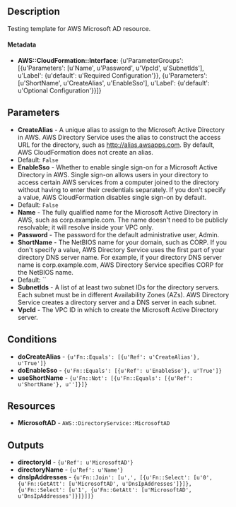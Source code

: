 
## Description

Testing template for AWS Microsoft AD resource.

#### Metadata

 * **AWS::CloudFormation::Interface**: {u'ParameterGroups': [{u'Parameters': [u'Name', u'Password', u'VpcId', u'SubnetIds'], u'Label': {u'default': u'Required Configuration'}}, {u'Parameters': [u'ShortName', u'CreateAlias', u'EnableSso'], u'Label': {u'default': u'Optional Configuration'}}]}

## Parameters

 * **CreateAlias** - A unique alias to assign to the Microsoft Active Directory in AWS. AWS Directory Service uses the alias to construct the access URL for the directory, such as http://alias.awsapps.com. By default, AWS CloudFormation does not create an alias.
  * Default: `False`
 * **EnableSso** - Whether to enable single sign-on for a Microsoft Active Directory in AWS. Single sign-on allows users in your directory to access certain AWS services from a computer joined to the directory without having to enter their credentials separately. If you don't specify a value, AWS CloudFormation disables single sign-on by default.
  * Default: `False`
 * **Name** - The fully qualified name for the Microsoft Active Directory in AWS, such as corp.example.com. The name doesn't need to be publicly resolvable; it will resolve inside your VPC only.
 * **Password** - The password for the default administrative user, Admin.
 * **ShortName** - The NetBIOS name for your domain, such as CORP. If you don't specify a value, AWS Directory Service uses the first part of your directory DNS server name. For example, if your directory DNS server name is corp.example.com, AWS Directory Service specifies CORP for the NetBIOS name.
  * Default: ``
 * **SubnetIds** - A list of at least two subnet IDs for the directory servers. Each subnet must be in different Availability Zones (AZs). AWS Directory Service creates a directory server and a DNS server in each subnet.
 * **VpcId** - The VPC ID in which to create the Microsoft Active Directory server.

## Conditions

 * **doCreateAlias** - `{u'Fn::Equals': [{u'Ref': u'CreateAlias'}, u'True']}`
 * **doEnableSso** - `{u'Fn::Equals': [{u'Ref': u'EnableSso'}, u'True']}`
 * **useShortName** - `{u'Fn::Not': [{u'Fn::Equals': [{u'Ref': u'ShortName'}, u'']}]}`

## Resources

 * **MicrosoftAD** - `AWS::DirectoryService::MicrosoftAD`

## Outputs

 * **directoryId** - `{u'Ref': u'MicrosoftAD'}`
 * **directoryName** - `{u'Ref': u'Name'}`
 * **dnsIpAddresses** - `{u'Fn::Join': [u',', [{u'Fn::Select': [u'0', {u'Fn::GetAtt': [u'MicrosoftAD', u'DnsIpAddresses']}]}, {u'Fn::Select': [u'1', {u'Fn::GetAtt': [u'MicrosoftAD', u'DnsIpAddresses']}]}]]}`
